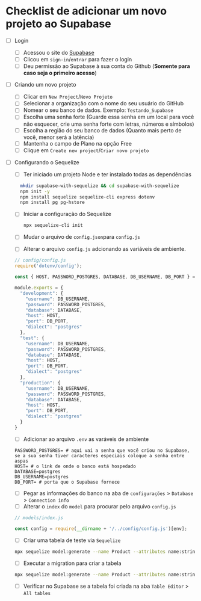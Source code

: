 # Checklist de adicionar um novo projeto ao Supabase

- [ ] Login
  - [ ] Acessou o site do [Supabase](https://supabase.io/)
  - [ ] Clicou em `sign-in`/`entrar` para fazer o login
  - [ ] Deu permissão ao Supabase à sua conta do Github (**Somente para caso seja o primeiro acesso**)

- [ ] Criando um novo projeto
  - [ ] Clicar em `New Project`/`Novo Projeto`
  - [ ] Selecionar a organização com o nome do seu usuário do GitHub
  - [ ] Nomear o seu banco de dados. Exemplo: `Testando_Supabase`
  - [ ] Escolha uma senha forte (Guarde essa senha em um local para você não esquecer, crie uma senha forte com letras, números e símbolos)
  - [ ] Escolha a região do seu banco de dados (Quanto mais perto de você, menor será a latência)
  - [ ] Mantenha o campo de Plano na opção Free
  - [ ] Clique em `Create new project`/`Criar novo projeto`

- [ ] Configurando o Sequelize
  - [ ] Ter iniciado um projeto Node e ter instalado todas as dependências

  ```bash
    mkdir supabase-with-sequelize && cd supabase-with-sequelize
    npm init -y
    npm install sequelize sequelize-cli express dotenv
    npm install pg pg-hstore
  ```

  - [ ] Iniciar a configuração do Sequelize

    ```bash
    npx sequelize-cli init

    ```

  - [ ] Mudar o arquivo de `config.json`para `config.js`
  - [ ] Alterar o arquivo `config.js` adcionando as variáveis de ambiente.

  ```JavaScript
  // config/config.js
  require('dotenv/config');

  const { HOST, PASSWORD_POSTGRES, DATABASE, DB_USERNAME, DB_PORT } = process.env;

  module.exports = {
    "development": {
      "username": DB_USERNAME,
      "password": PASSWORD_POSTGRES,
      "database": DATABASE,
      "host": HOST,
      "port": DB_PORT,
      "dialect": "postgres"
    },
    "test": {
      "username": DB_USERNAME,
      "password": PASSWORD_POSTGRES,
      "database": DATABASE,
      "host": HOST,
      "port": DB_PORT,
      "dialect": "postgres"
    },
    "production": {
      "username": DB_USERNAME,
      "password": PASSWORD_POSTGRES,
      "database": DATABASE,
      "host": HOST,
      "port": DB_PORT,
      "dialect": "postgres"
    }
  }
  ```

  - [ ] Adicionar ao arquivo `.env` as varáveis de ambiente

  ```env
  PASSWORD_POSTGRES= # aqui vai a senha que você criou no Supabase, se a sua senha tiver caracteres especiais coloque a senha entre aspas
  HOST= # o link de onde o banco está hospedado
  DATABASE=postgres
  DB_USERNAME=postgres
  DB_PORT= # porta que o Supabase fornece
  ```

  - [ ] Pegar as informações do banco na aba de `configurações` > `Database` > `Connection info`
  - [ ] Alterar o `index` do `model` para procurar pelo arquivo `config.js`

  ```JavaScript
  // models/index.js

  const config = require(__dirname + '/../config/config.js')[env];
  ```

  - [ ] Criar uma tabela de teste via `Sequelize`

  ```bash
  npx sequelize model:generate --name Product --attributes name:string,description:string
  ```

  - [ ] Executar a migration para criar a tabela

  ```bash
  npx sequelize model:generate --name Product --attributes name:string,description:string
  ```

  - [ ] Verificar no Supabase se a tabela foi criada na aba `Table Editor` > `All tables`
